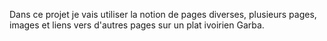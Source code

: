 Dans ce projet je vais utiliser la notion de pages diverses, plusieurs pages,
images et liens vers d'autres pages sur un plat ivoirien Garba.
